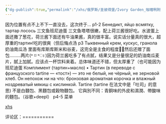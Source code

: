 ```yaml
---
{"dg-publish":true,"permalink":"/xhs/俄罗斯/圣彼得堡/Ivory Garden_咖喱咧附近/","tags":["rednote","圣彼得堡"],"updated":"2025-03-20T22:46:14.502+08:00"}
---
```


 

因为位置有点不上不下一直没去，这次终于…
p1-2 Бенедикт, яйцо всмятку, тартар лосось 三文鱼班尼迪蛋 三文鱼塔塔很嫩，配上荷兰酱很好吃。水波蛋上面还撒了葱花，荷兰酱下面还有牛油果酱，真的很丰富。说实话分量真的很大，超厚重的тартин!吃的很爽（但后悔点汤
p3 Тыквенный крем, кускус, гранола 奶油南瓜汤 里面有库斯库斯米和谷麦，这完全是主食的程度🤦‍♀️然后还赠了面包………两片(˃ ⌑ ˂ഃ )因为荷兰酱吃多了有点腻，结果又是分量很足的奶油南瓜麦片，腻上加腻。应该点一杯饮料来着。总体味道还不错，但太厚重了（也可能因为班尼迪蛋
Комплимент (тартин+масло)
• Тартин (в переводе с французского tartine — «тост») — это не белый, не чёрный, не зерновой хлеб. Он непохож ни на что: бронзовая ароматная корочка и влажный ноздреватый мякиш с кислинкой. Tartine (tartine 在法文中是「吐司」的意思) 不是白麵包、黑麵包或穀物麵包。 它與別不同：青銅味的外皮和濕潤、帶酸味的麵包。（谷歌+deepl）
p4-5 菜单

[xhs](https://www.xiaohongshu.com/explore/675204170000000008007b97?xsec_token=ABEKnq1KzkoWEzWTgTTbKd-ctYHEiBsAvbX-rCGsBbLMM=&xsec_source=pc_user)

评论区：===========

